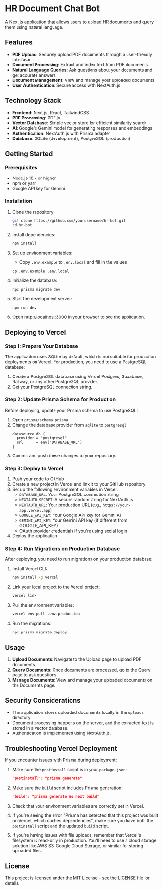 # HR Document Chat Bot

A Next.js application that allows users to upload HR documents and query them using natural language.

## Features

- **PDF Upload**: Securely upload PDF documents through a user-friendly interface
- **Document Processing**: Extract and index text from PDF documents
- **Natural Language Queries**: Ask questions about your documents and get accurate answers
- **Document Management**: View and manage your uploaded documents
- **User Authentication**: Secure access with NextAuth.js

## Technology Stack

- **Frontend**: Next.js, React, TailwindCSS
- **PDF Processing**: PDF.js
- **Vector Database**: Simple vector store for efficient similarity search
- **AI**: Google's Gemini model for generating responses and embeddings
- **Authentication**: NextAuth.js with Prisma adapter
- **Database**: SQLite (development), PostgreSQL (production)

## Getting Started

### Prerequisites

- Node.js 18.x or higher
- npm or yarn
- Google API key for Gemini

### Installation

1. Clone the repository:
   ```bash
   git clone https://github.com/yourusername/hr-bot.git
   cd hr-bot
   ```

2. Install dependencies:
   ```bash
   npm install
   ```

3. Set up environment variables:
   - Copy `.env.example` to `.env.local` and fill in the values
   ```bash
   cp .env.example .env.local
   ```

4. Initialize the database:
   ```bash
   npx prisma migrate dev
   ```

5. Start the development server:
   ```bash
   npm run dev
   ```

6. Open [http://localhost:3000](http://localhost:3000) in your browser to see the application.

## Deploying to Vercel

### Step 1: Prepare Your Database

The application uses SQLite by default, which is not suitable for production deployments on Vercel. For production, you need to use a PostgreSQL database:

1. Create a PostgreSQL database using Vercel Postgres, Supabase, Railway, or any other PostgreSQL provider.
2. Get your PostgreSQL connection string.

### Step 2: Update Prisma Schema for Production

Before deploying, update your Prisma schema to use PostgreSQL:

1. Open `prisma/schema.prisma`
2. Change the database provider from `sqlite` to `postgresql`:
   ```prisma
   datasource db {
     provider = "postgresql"
     url      = env("DATABASE_URL")
   }
   ```
3. Commit and push these changes to your repository.

### Step 3: Deploy to Vercel

1. Push your code to GitHub
2. Create a new project in Vercel and link it to your GitHub repository
3. Set up the following environment variables in Vercel:
   - `DATABASE_URL`: Your PostgreSQL connection string
   - `NEXTAUTH_SECRET`: A secure random string for NextAuth.js
   - `NEXTAUTH_URL`: Your production URL (e.g., `https://your-app.vercel.app`)
   - `GOOGLE_API_KEY`: Your Google API key for Gemini AI
   - `GEMINI_API_KEY`: Your Gemini API key (if different from GOOGLE_API_KEY)
   - OAuth provider credentials if you're using social login
4. Deploy the application

### Step 4: Run Migrations on Production Database

After deploying, you need to run migrations on your production database:

1. Install Vercel CLI:
   ```bash
   npm install -g vercel
   ```
2. Link your local project to the Vercel project:
   ```bash
   vercel link
   ```
3. Pull the environment variables:
   ```bash
   vercel env pull .env.production
   ```
4. Run the migrations:
   ```bash
   npx prisma migrate deploy
   ```

## Usage

1. **Upload Documents**: Navigate to the Upload page to upload PDF documents.
2. **Query Documents**: Once documents are processed, go to the Query page to ask questions.
3. **Manage Documents**: View and manage your uploaded documents on the Documents page.

## Security Considerations

- The application stores uploaded documents locally in the `uploads` directory.
- Document processing happens on the server, and the extracted text is stored in a vector database.
- Authentication is implemented using NextAuth.js.

## Troubleshooting Vercel Deployment

If you encounter issues with Prisma during deployment:

1. Make sure the `postinstall` script is in your `package.json`:
   ```json
   "postinstall": "prisma generate"
   ```

2. Make sure the `build` script includes Prisma generation:
   ```json
   "build": "prisma generate && next build"
   ```

3. Check that your environment variables are correctly set in Vercel.

4. If you're seeing the error "Prisma has detected that this project was built on Vercel, which caches dependencies", make sure you have both the `postinstall` script and the updated `build` script.

5. If you're having issues with file uploads, remember that Vercel's filesystem is read-only in production. You'll need to use a cloud storage solution like AWS S3, Google Cloud Storage, or similar for storing uploaded files.

## License

This project is licensed under the MIT License - see the LICENSE file for details. 